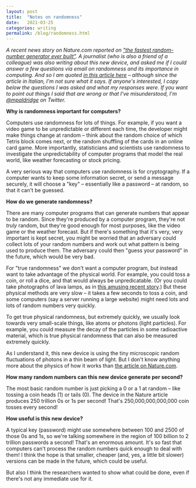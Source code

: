 ```yaml
---
layout: post
title:  "Notes on randomness"
date:   2021-03-25
categories: writing
permalink: /blog/randomness.html
---
```


*A recent news story on Nature.com reported on ["the fastest random-number generator ever built"](https://www.nature.com/articles/d41586-021-00562-6). A journalist (who is also a friend of a colleague) was also writing about this new device, and asked me if I could answer a few questions via email on randomness and its importance in computing. And so I am quoted [in this article here](https://masterx.iulm.it/news/tecnologia/sicurezza/) – although since the article in Italian, I'm not sure what it says. If anyone's interested, I copy below the questions I was asked and what my responses were. If you want to point out things I said that are wrong or that I've misunderstood, I'm [@mpaldridge](https://twitter.com/mpaldridge) on Twitter.*

**Why is randomness important for computers?**

Computers use randomness for lots of things. For example, if you want a video game to be unpredictable or different each time, the developer might make things change at random – think about the random choice of which Tetris block comes next, or the random shuffling of the cards in an online card game. More importantly, statisticians and scientists use randomness to investigate the unpredictability of computer programs that model the real world, like weather forecasting or stock pricing.

A very serious way that computers use randomness is for cryptography. If a computer wants to keep some information secret, or send a message securely, it will choose a "key" – essentially like a password – at random, so that it can't be guessed.

**How do we generate randomness?**

There are many computer programs that can generate numbers that appear to be random. Since they're produced by a computer program, they're not *truly* random, but they're good enough for most purposes, like the video game or the weather forecast. But if there's something that it's very, very important is kept secret, you might be worried that an adversary could collect lots of your random numbers and work out what pattern is being used to produce them. The adversary could then "guess your password" in the future, which would be very bad.

For "true randomness" we don't want a computer program, but instead want to take advantage of the physical world. For example, you could toss a coin, or roll a dice, and that would always be unpredicatable. (Or you could take photographs of lava lamps, as in [this amusing recent story](https://qz.com/1642628/cloudflare-uses-lava-lamps-to-generate-a-crucial-resource/).) But these physical methods are very slow – it takes a few seconds to toss a coin, and some computers (say a server running a large website) might need lots and lots of random numbers very quickly.

To get true physical randomness, but extremely quickly, we usually look towards very small-scale things, like atoms or photons (light particles). For example, you could measure the decay of the particles in some radioactive material, which is true physical randomness that can also be measured extremely quickly.

As I understand it, this new device is using the tiny microscopic random fluctuations of photons in a thin beam of light. But I don't know anything more about the physics of how it works than [the article on Nature.com](https://www.nature.com/articles/d41586-021-00562-6).

**How many random numbers can this new device generate per second?**

The most basic random number is just picking a 0 or a 1 at random – like tossing a coin heads (1) or tails (0). The device in the Nature article produces 250 trillion 0s or 1s per second! That's 250,000,000,000,000 coin tosses every second!


**How useful is this new device?**

A typical key (password) might use somewhere between 100 and 2500 of those 0s and 1s, so we're talking somewhere in the region of 100 billion to 2 trillion passwords a second! That's an enormous amount. It's so fast that computers can't process the random numbers quick enough to deal with them! I think the hope is that smaller, cheaper (and, yes, a little bit slower) versions can be made in the future, which could be useful.

But also I think the researchers wanted to show what could be done, even if there's not any immediate use for it.
